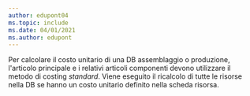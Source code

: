 ```yaml
---
author: edupont04
ms.topic: include
ms.date: 04/01/2021
ms.author: edupont
---
```

Per calcolare il costo unitario di una DB assemblaggio o produzione, l'articolo principale e i relativi articoli componenti devono utilizzare il metodo di costing *standard*. Viene eseguito il ricalcolo di tutte le risorse nella DB se hanno un costo unitario definito nella scheda risorsa.
